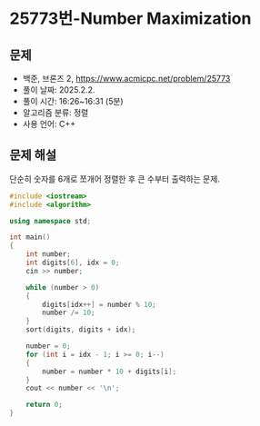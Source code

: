 # 25773번-Number Maximization

## 문제

- 백준, 브론즈 2, https://www.acmicpc.net/problem/25773
- 풀이 날짜: 2025.2.2.
- 풀이 시간: 16:26~16:31 (5분)
- 알고리즘 분류: 정렬
- 사용 언어: C++

## 문제 해설

단순히 숫자를 6개로 쪼개어 정렬한 후 큰 수부터 출력하는 문제.

```cpp
#include <iostream>
#include <algorithm>

using namespace std;

int main()
{
    int number;
    int digits[6], idx = 0;
    cin >> number;

    while (number > 0)
    {
        digits[idx++] = number % 10;
        number /= 10;
    }
    sort(digits, digits + idx);

    number = 0;
    for (int i = idx - 1; i >= 0; i--)
    {
        number = number * 10 + digits[i];
    }
    cout << number << '\n';

    return 0;
}
```
